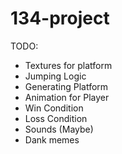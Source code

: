 # 134-project

TODO: 
* Textures for platform
* Jumping Logic
* Generating Platform
* Animation for Player  
* Win Condition
* Loss Condition 
* Sounds (Maybe) 
* Dank memes
